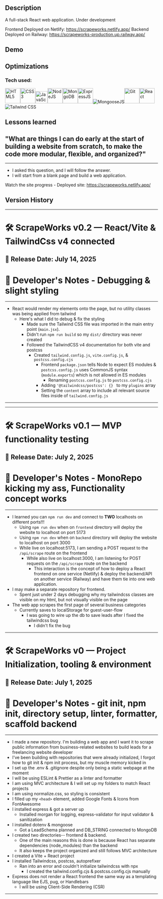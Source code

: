 ## Description
A full-stack React web application. Under development

Frontend Deployed on Netlify: https://scrapeworks.netlify.app/
Backend Deployed on Railway: https://scrapeworks-production.up.railway.app/

## Demo

## Optimizations 

### Tech used:
<img src="https://profilinator.rishav.dev/skills-assets/html5-original-wordmark.svg" alt="HTML5" height="50" /><img src="https://profilinator.rishav.dev/skills-assets/css3-original-wordmark.svg" alt="CSS3" height="50" /><img src="https://profilinator.rishav.dev/skills-assets/javascript-original.svg" alt="JavaScript" height="40" /><img src="https://profilinator.rishav.dev/skills-assets/nodejs-original-wordmark.svg" alt="NodeJS" height="50" /><img src="https://profilinator.rishav.dev/skills-assets/mongodb-original-wordmark.svg" alt="MongoDB" height="50" /><img src="https://profilinator.rishav.dev/skills-assets/express-original-wordmark.svg" alt="ExpressJS" height="50" /><img src="https://img.shields.io/badge/Mongoose.js-8A0403?style=for-the-badge&logoColor=white" alt="MongooseJS"/><img src="https://profilinator.rishav.dev/skills-assets/git-scm-icon.svg" alt="Git" height="50" /><img src="https://profilinator.rishav.dev/skills-assets/react-original-wordmark.svg" alt="React" height="50" /><img src="https://img.shields.io/badge/Tailwind_CSS-38BDF8?style=for-the-badge&logo=tailwind-css&logoColor=white" alt="Tailwind CSS"/>

## Lessons learned


## "What are things I can do early at the start of building a website from scratch, to make the code more modular, flexible, and organized?"
---
- I asked this question, and I will follow the answer.
- I will start from a blank page and build a web application.

Watch the site progress - Deployed site: https://scrapeworks.netlify.app/



## Version History 
---
# 🛠️ ScrapeWorks v0.2 — React/Vite & TailwindCss v4 connected
📅 **Release Date:** July 14, 2025
---
# 📢 Developer's Notes - **Debugging & slight styling**
---
- React would render my elements onto the page, but no utility classes was being applied from tailwind
    - Here's what I did to debug & fix the styling 
        - Made sure the Tailwind CSS file was imported in the main entry point (`main.jsx`).
        - Didn't run `npm run build` so my `dist/` directory was never created 
        - Followed the TailwindCSS v4 documentation for both vite and postcss
            - Created `tailwind.config.js`, `vite.config.js`, & `postcss.config.cjs`
                - Frontend `package.json` tells Node to expect ES modules &  `postcss.config.js` uses CommonJS syntax (`module.exports`) which is not allowed in ES modules
                    - Renaming  `postcss.config.js` to `postcss.config.cjs`
                - Adding `'@tailwindcss/postcss': {} ` to my `plugins` array
                - Setting the `content` array to include all relevant source files inside of `tailwind.config.js` 
---------------------------------------------------------------------------------------------------------------------------
---
# 🛠️ ScrapeWorks v0.1 — MVP functionality testing
📅 **Release Date:** July 2, 2025
---
# 📢 Developer's Notes - **MonoRepo kicking my ass, Functionality concept works**
---
- I learned you can `npm run dev` and connect to <strong>TWO</strong> localhosts on different ports!!!
    - Using `npm run dev` when on `frontend` directory will deploy the website to localhost on port 5173
    - Using `npm run dev` when on `backend` directory will deploy the website to localhost on port 3000
    - While live on localhost:5173, I am sending a POST request to the `/api/scrape` route on the frontend 
        - While also live on localhost:3000, I am listening for POST requests on the `/api/scrape` route on the backend 
            - This interaction is the concept of how to deploy a React frontend on one service (Netlify) & deploy the backend/API on another service (Railway) and have them tie into one web application. 
- I may make a separate repository for frontend.
    - Spent just under 2 days debugging why my tailwindcss classes are visible on my html, but not visually visible on the page
- The web app scrapes the first page of several business categories
    - Currently saves to localStorage for guest-user-flow
        - I was going to wire up the db to save leads after I fixed the tailwindcss bug
            - I didn't fix the bug
---------------------------------------------------------------------------------------------------------------------------
# 🛠️ ScrapeWorks v0 — Project Initialization, tooling & environment
📅 **Release Date:** July 1, 2025
---
# 📢 Developer's Notes - **git init, npm init, directory setup, linter, formatter, scaffold backend**
---
- I made a new repository. I'm building a web app and I want it to scrape public information from business-related websites to build leads for a freelancing website developer
- I've been building with repositories that were already initialized, I forgot how to git init & npm init process, but my muscle memory kicked in
- I set up the .env & .gitignore despite only being a static webpage at the moment
- I will be using ESLint & Prettier as a linter and formatter
- I am using MVC architecture & I will set up my folders to match React projects
- I am using normalize.css, so styling is consistent 
- I filled up my `<head>` element, added Google Fonts & Icons from FontAwesome
- I installed express & got a server up
    - Installed morgan for logging, express-validator for input validator & sanitization
- I installed dotenv & mongoose
    - Got a LeadSchema planned and DB_STRING connected to MongoDB
- I created two directories-- frontend & backend. 
    - One of the main reasons this is done is because React has separate dependencies (node_modules) than the backend
    - It also keeps the project organized and still follows MVC architecture
- I created a Vite + React project 
- I installed Tailwindcss, postcss, autoprefixer
    - Ran into an error and couldn't initialize tailwindcss with npx
        - I created the tailwind.config.cjs & postcss.config.cjs manually
- Express does not render a React frontend the same way as a templating language like EJS, pug, or Handlebars
    - I will be using Client-Side Rendering (CSR)
---------------------------------------------------------------------------------------------------------------------------
